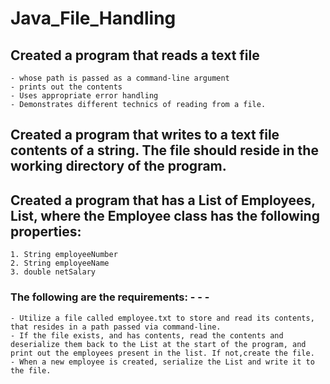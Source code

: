 # Java_File_Handling
## Created a program that reads a text file
```
- whose path is passed as a command-line argument
- prints out the contents
- Uses appropriate error handling
- Demonstrates different technics of reading from a file.
``` 
## Created a program that writes to a text file contents of a string. The file should reside in the working directory of the program. 
## Created a program that has a List of Employees, List<Employee>, where the Employee class has the following properties: 
```
1. String employeeNumber
2. String employeeName
3. double netSalary 
```
### The following are the requirements: - - - 
```
- Utilize a file called employee.txt to store and read its contents, that resides in a path passed via command-line.  
- If the file exists, and has contents, read the contents and deserialize them back to the List at the start of the program, and print out the employees present in the list. If not,create the file. 
- When a new employee is created, serialize the List and write it to the file.
```
